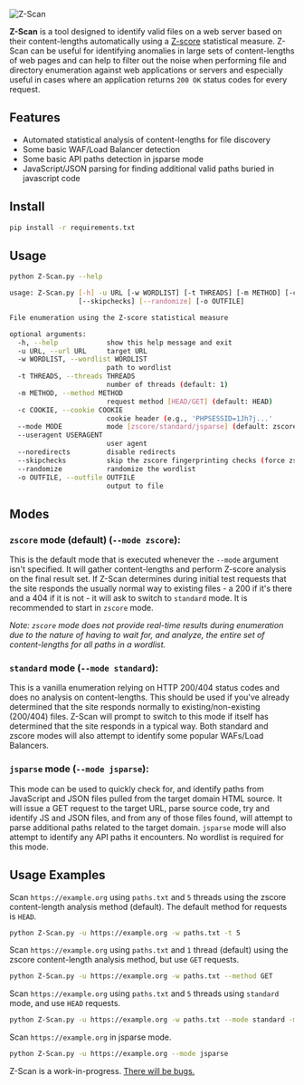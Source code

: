![Z-Scan](https://github.com/user-attachments/assets/fd0781d7-9894-4e41-9500-a82279583848)


**Z-Scan** is a tool designed to identify valid files on a web server based on their content-lengths automatically using a [Z-score](https://en.wikipedia.org/wiki/Z-score) statistical measure. Z-Scan can be useful for identifying anomalies in large sets of content-lengths of web pages and can help to filter out the noise when performing file and directory enumeration against web applications or servers and especially useful in cases where an application returns `200 OK` status codes for every request.

## Features
- Automated statistical analysis of content-lengths for file discovery
- Some basic WAF/Load Balancer detection
- Some basic API paths detection in jsparse mode
- JavaScript/JSON parsing for finding additional valid paths buried in javascript code

## Install

```bash
pip install -r requirements.txt
```

## Usage

```bash
python Z-Scan.py --help

usage: Z-Scan.py [-h] -u URL [-w WORDLIST] [-t THREADS] [-m METHOD] [-c COOKIE] [--mode MODE] [--useragent USERAGENT] [--noredirects]
                 [--skipchecks] [--randomize] [-o OUTFILE]

File enumeration using the Z-score statistical measure

optional arguments:
  -h, --help            show this help message and exit
  -u URL, --url URL     target URL
  -w WORDLIST, --wordlist WORDLIST
                        path to wordlist
  -t THREADS, --threads THREADS
                        number of threads (default: 1)
  -m METHOD, --method METHOD
                        request method [HEAD/GET] (default: HEAD)
  -c COOKIE, --cookie COOKIE
                        cookie header (e.g., 'PHPSESSID=1Jh7j...'
  --mode MODE           mode [zscore/standard/jsparse] (default: zscore)
  --useragent USERAGENT
                        user agent
  --noredirects         disable redirects
  --skipchecks          skip the zscore fingerprinting checks (force zscore mode)
  --randomize           randomize the wordlist
  -o OUTFILE, --outfile OUTFILE
                        output to file
```


## Modes

### **`zscore` mode (default) (`--mode zscore`):** 

This is the default mode that is executed whenever the `--mode` argument isn't specified. It will gather content-lengths and perform Z-score analysis on the final result set. If Z-Scan determines during initial test requests that the site responds the usually normal way to existing files - a 200 if it's there and a 404 if it is not - it will ask to switch to `standard` mode. It is recommended to start in `zscore` mode.

_Note: `zscore` mode does not provide real-time results during enumeration due to the nature of having to wait for, and analyze, the entire set of content-lengths for all paths in a wordlist._

### **`standard` mode (`--mode standard`):** 

This is a vanilla enumeration relying on HTTP 200/404 status codes and does no analysis on content-lengths. This should be used if you've already determined that the site responds normally to existing/non-existing (200/404) files. Z-Scan will prompt to switch to this mode if itself has determined that the site responds in a typical way. Both standard and zscore modes will also attempt to identify some popular WAFs/Load Balancers.

### **`jsparse` mode (`--mode jsparse`):**

This mode can be used to quickly check for, and identify paths from JavaScript and JSON files pulled from the target domain HTML source. It will issue a GET request to the target URL, parse source code, try and identify JS and JSON files, and from any of those files found, will attempt to parse additional paths related to the target domain. `jsparse` mode will also attempt to identify any API paths it encounters. No wordlist is required for this mode.

## Usage Examples

Scan `https://example.org` using `paths.txt` and `5` threads using the zscore content-length analysis method (default). The default method for requests is `HEAD`.
```bash
python Z-Scan.py -u https://example.org -w paths.txt -t 5 
```

Scan `https://example.org` using `paths.txt` and `1` thread (default) using the zscore content-length analysis method, but use `GET` requests.
```bash
python Z-Scan.py -u https://example.org -w paths.txt --method GET
```

Scan `https://example.org` using `paths.txt` and `5` threads using `standard` mode, and use `HEAD` requests.
```bash
python Z-Scan.py -u https://example.org -w paths.txt --mode standard -m HEAD -t 5
```

Scan `https://example.org` in jsparse mode.
```bash
python Z-Scan.py -u https://example.org --mode jsparse
```

Z-Scan is a work-in-progress. [There will be bugs.](https://github.com/password-reset/Z-Scan/issues/new/choose)
